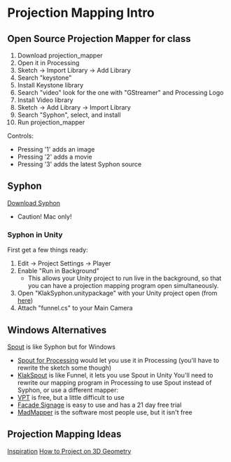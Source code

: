 # Projection Mapping Intro

## Open Source Projection Mapper for class

1. Download projection_mapper
2. Open it in Processing
3. Sketch -> Import Library -> Add Library
4. Search "keystone"
5. Install Keystone library
6. Search "video" look for the one with "GStreamer" and Processing Logo
7. Install Video library
8. Sketch -> Add Library -> Import Library
9. Search "Syphon", select, and install
10. Run projection_mapper

Controls:
+ Pressing '1' adds an image
+ Pressing '2' adds a movie
+ Pressing '3' adds the latest Syphon source

## Syphon
[Download Syphon](http://syphon.v002.info/)
+ Caution! Mac only!

### Syphon in Unity

First get a few things ready:

1. Edit -> Project Settings -> Player
2. Enable "Run in Background"
	+ This allows your Unity project to run live in the background, so that you can have a projection mapping program open simultaneously.
3. Open "KlakSyphon.unitypackage" with your Unity project open (from [here](https://github.com/keijiro/KlakSyphon))
4. Attach "funnel.cs" to your Main Camera

## Windows Alternatives

[Spout](http://spout.zeal.co/) is like Syphon but for Windows
+ [Spout for Processing](https://github.com/leadedge/SpoutProcessing) would let you use it in Processing (you'll have to rewrite the sketch some though)
+ [KlakSpout](https://github.com/keijiro/KlakSpout) is like Funnel, it lets you use Spout in Unity
You'll need to rewrite our mapping program in Processing to use Spout instead of Syphon, or use a different mapper:
+ [VPT](https://hcgilje.wordpress.com/vpt/) is free, but a little difficult to use
+ [Facade Signage](https://www.videomappingsoftware.com/download/) is easy to use and has a 21 day free trial
+ [MadMapper](https://madmapper.com/) is the software most people use, but it isn't free

## Projection Mapping Ideas
[Inspiration](http://projection-mapping.org/inspiration/)
[How to Project on 3D Geometry](https://vvvv.org/documentation/how-to-project-on-3d-geometry)
